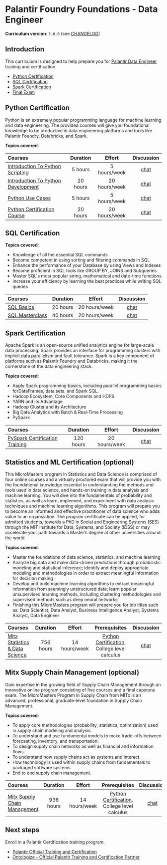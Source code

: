 # Palantir Foundry Foundations - Data Engineer
**Curriculum version**: `3.0.0` (see [CHANGELOG](../CHANGELOG.md))

## Introduction
This curriculum is designed to help prepare you for [Palantir Data Engineer](https://learn.palantir.com/page/training-track-data-engineer) training and certification.

- [Python Certification](#python-certification)
- [SQL Certification](#sql-certification)
- [Spark Certification](#spark-certification)
- [Final Exam](#final-exam)

## Python Certification
Python is an extremely popular programming language for machine learning and data engineering. The provided
courses will give you foundational knowledge to be productive in data engineering platforms and tools like 
Palantir Foundry, Databricks, and Spark.

**Topics covered**:

Courses | Duration | Effort | Discussion
:-- | :--: | :--: | :--:
[Introduction To Python Scripting](https://acloudguru.com/course/introduction-to-python-scripting) | 5 hours | 5 hours/week | [chat](https://discord.com/channels/787748295346356245/787750690034155590)
[Introduction To Python Development](https://acloudguru.com/course/introduction-to-python-development) | 20 hours | 20 hours/week | [chat](https://discord.com/channels/787748295346356245/787750690034155590)
[Python Use Cases](https://acloudguru.com/course/programming-use-cases-with-python) | 5 hours | 5 hours/week | [chat](https://discord.com/channels/787748295346356245/787750690034155590)
[Python Certification Course](https://acloudguru.com/course/certified-associate-in-python-programming-certification-pcap-31-03) | 20 hours | 20 hours/week | [chat](https://discord.com/channels/787748295346356245/787750690034155590)

## SQL Certification

**Topics covered**:
* Knowledge of all the essential SQL commands
* Become competent in using sorting and filtering commands in SQL
* Enhance the performance of your Database by using Views and Indexes
* Become proficient in SQL tools like GROUP BY, JOINS and Subqueries
* Master SQL's most popular string, mathematical and date-time functions
* Increase your efficiency by learning the best practices while writing SQL queries

Courses | Duration | Effort | Discussion
:-- | :--: | :--: | :--:
[SQL Basics](https://acloudguru.com/course/database-administration-and-sql-language-basics) | 20 hours | 20 hours/week | [chat](https://discord.com/channels/787748295346356245/787750690034155590)
[SQL Masterclass](https://www.udemy.com/course/the-complete-sql-masterclass-for-data-analytics/) | 40 hours | 20 hours/week | [chat](https://discord.com/channels/787748295346356245/787750690034155590)

## Spark Certification
Apache Spark is an open-source unified analytics engine for large-scale data processing. Spark provides an interface for programming clusters with implicit data parallelism and fault tolerance.
Spark is a key component of platforms such as Palantir Foundry and Databricks, making it the cornerstone of the data engineering stack. 

**Topics covered**:
* Apply Spark programming basics, including parallel programming basics forDataFrames, data sets, and Spark SQL.
* Hadoop Ecosystem, Core Components and HDFS
* YARN and its Advantage
* Hadoop Cluster and its Architecture
* Big Data Analytics with Batch & Real-Time Processing
* PySpark

Courses | Duration | Effort | Discussion
:-- | :--: | :--: | :--:
[PySpark Certification Training](https://www.edureka.co/pyspark-certification-training) | 120 hours | 20 hours/week | [chat](https://discord.com/channels/787748295346356245/787750690034155590)

## Statistics and ML Certification (optional)
This MicroMasters program in Statistics and Data Science is comprised of four online courses and a virtually proctored exam that will provide you with the foundational knowledge essential to understanding the methods and tools used in data science, and hands-on training in data analysis and machine learning. You will dive into the fundamentals of probability and statistics, as well as learn, implement, and experiment with data analysis techniques and machine learning algorithms. This program will prepare you to become an informed and effective practitioner of data science who adds value to an organization. The program certificate can be applied, for admitted students, towards a PhD in Social and Engineering Systems (SES) through the MIT Institute for Data, Systems, and Society (IDSS) or may accelerate your path towards a Master’s degree at other universities around the world.

**Topics covered**:
* Master the foundations of data science, statistics, and machine learning
* Analyze big data and make data-driven predictions through probabilistic modeling and statistical inference; identify and deploy appropriate modeling and methodologies in order to extract meaningful information for decision making
* Develop and build machine learning algorithms to extract meaningful information from seemingly unstructured data; learn popular unsupervised learning methods, including clustering methodologies and supervised methods such as deep neural networks
* Finishing this MicroMasters program will prepare you for job titles such as: Data Scientist, Data Analyst, Business Intelligence Analyst, Systems Analyst, Data Engineer

Courses | Duration | Effort | Prerequisites | Discussion
:-- | :--: | :--: | :--: | :--:
[Mitx Statistics & Data Science](https://www.edx.org/micromasters/mitx-statistics-and-data-science/) | 756 hours | 14 hours/week | [Python Certification](#python-certification), College level calculus | [chat](https://discord.com/channels/787748295346356245/787750690034155590)

## Mitx Supply Chain Management (optional)
Gain expertise in the growing field of Supply Chain Management through an innovative online program consisting of five courses and a final capstone exam. The MicroMasters Program in Supply Chain from MITx is an advanced, professional, graduate-level foundation in Supply Chain Management.

**Topics covered**:
* To apply core methodologies (probability, statistics, optimization) used in supply chain modeling and analysis.
* To understand and use fundamental models to make trade-offs between forecasting, inventory, and transportation.
* To design supply chain networks as well as financial and information flows.
* To understand how supply chains act as systems and interact.
* How technology is used within supply chains from fundamentals to packaged software systems.
* End to end supply chain management.

Courses | Duration | Effort | Prerequisites | Discussion
:-- | :--: | :--: | :--: | :--:
[Mitx Supply Chain Management](https://www.edx.org/micromasters/mitx-supply-chain-management) | 936 hours | 14 hours/week | [Python Certification](#python-certification), College level calculus | [chat](https://discord.com/channels/787748295346356245/787750690034155590)

## Next steps
Enroll in a Palantir Certification training program.
- [Palantir Official Training and Certification](https://learn.palantir.com) 
- [Ontologize - Official Palantir Training and Certification Partner](https://ontologize.com/)


